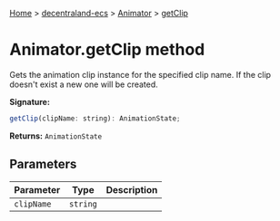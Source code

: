 [Home](./index) &gt; [decentraland-ecs](./decentraland-ecs.md) &gt; [Animator](./decentraland-ecs.animator.md) &gt; [getClip](./decentraland-ecs.animator.getclip.md)

# Animator.getClip method

Gets the animation clip instance for the specified clip name. If the clip doesn't exist a new one will be created.

**Signature:**
```javascript
getClip(clipName: string): AnimationState;
```
**Returns:** `AnimationState`

## Parameters

|  Parameter | Type | Description |
|  --- | --- | --- |
|  `clipName` | `string` |  |

